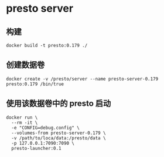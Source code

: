 # presto server

## 构建

```
docker build -t presto:0.179 ./
```

## 创建数据卷

```
docker create -v /presto/server --name presto-server-0.179 presto:0.179 /bin/true
```

## 使用该数据卷中的 presto 启动

```
docker run \
  --rm -it \
  -e "CONFIG=debug.config" \
  --volumes-from presto-server-0.179 \
  -v /path/to/loca/data:/presto/data \
  -p 127.0.0.1:7090:7090 \
  presto-launcher:0.1
```